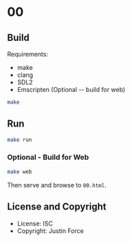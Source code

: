 # 00

## Build

Requirements:

- make
- clang
- SDL2
- Emscripten (Optional -- build for web)

```sh
make
```

## Run

```sh
make run
```

### Optional - Build for Web

```sh
make web
```

Then serve and browse to `00.html`.

## License and Copyright

- License: ISC
- Copyright: Justin Force
